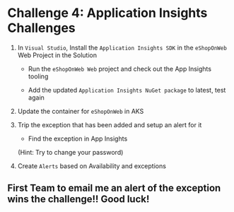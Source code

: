 # Challenge 4: Application Insights Challenges

1. In `Visual Studio`, Install the `Application Insights SDK` in the `eShopOnWeb` Web Project in the Solution

   * Run the `eShopOnWeb Web` project and check out the App Insights tooling
   
   * Add the updated `Application Insights NuGet package` to latest, test again
   
2. Update the container for `eShopOnWeb` in AKS

3. Trip the exception that has been added and setup an alert for it

   * Find the exception in App Insights
   
    (Hint: Try to change your password)
    
4. Create `Alerts` based on Availability and exceptions

## First Team to email me an alert of the exception wins the challenge!! Good luck!
